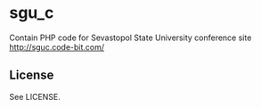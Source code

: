 # sgu_c

Contain PHP code for Sevastopol State University conference site http://sguc.code-bit.com/

## License

See LICENSE.